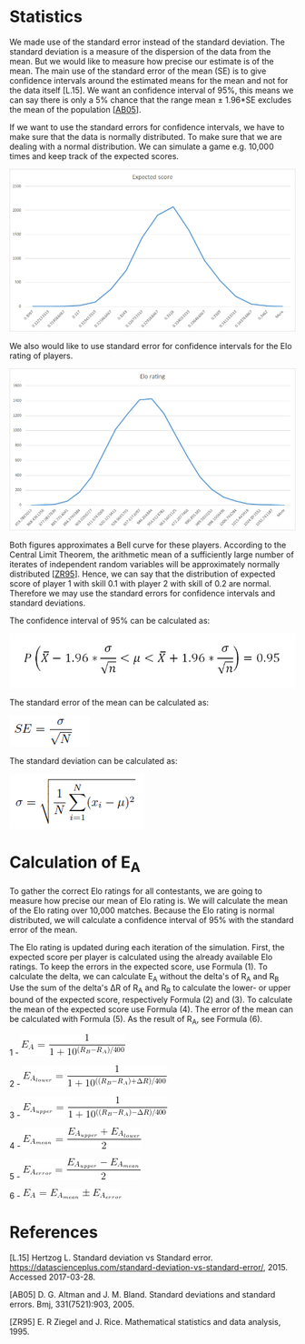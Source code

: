 <h1>Statistics</h1>

We made use of the standard error instead of the standard deviation. The standard deviation is a measure of the dispersion of the data from the mean. But we would like to measure how precise our estimate is of the mean. The main use of the standard error of the mean (SE) is to give confidence intervals around the estimated means for the mean and not for the data itself \[L.15\]. We want an confidence interval of 95\%, this means we can say there is only a 5\% chance that the range mean &plusmn; 1.96*SE excludes the mean of the population \[[AB05](#references)\].

If we want to use the standard errors for confidence intervals, we have to make sure that the data is normally distributed. To make sure that we are dealing with a normal distribution. We can simulate a game e.g. 10,000 times and keep track of the expected scores. 

![Alt text](https://github.com/EloHackersz/SOM/blob/master/Statistics/histo_expected_score.png?raw=true "Expected score")

We also would like to use standard error for confidence intervals for the Elo rating of players. 

![Alt text](https://github.com/EloHackersz/SOM/blob/master/Statistics/histo_elo_rating.png?raw=true "Elo rating")

Both figures approximates a Bell curve  for these players. According to the Central Limit Theorem, the arithmetic mean of a sufficiently large number of iterates of independent random variables will be approximately normally distributed \[[ZR95](#references)\]. Hence, we can say that the distribution of expected score of player 1 with skill 0.1 with player 2 with skill of 0.2 are normal. Therefore we may use the standard errors for confidence intervals and standard deviations. 

The confidence interval of 95\% can be calculated as:

![Alt text](https://github.com/EloHackersz/SOM/blob/master/Statistics/uplow.png?raw=true "Upper- and lowerbound")

The standard error of the mean can be calculated as:

![Alt text](https://github.com/EloHackersz/SOM/blob/master/Statistics/SE.png?raw=true "Standard Error")

The standard deviation can be calculated as:

![Alt text](https://github.com/EloHackersz/SOM/blob/master/Statistics/STD.png?raw=true#center "Standard Deviation")

<h1>Calculation of E<sub>A</sub></h1>

To gather the correct Elo ratings for all contestants, we are going to measure how precise our mean of Elo rating is. We will calculate the mean of the Elo rating over 10,000 matches. Because the Elo rating is normal distributed, we will calculate a confidence interval of 95\% with the standard error of the mean.

The Elo rating is updated during each iteration of the simulation. First, the expected score per player is calculated using the already available Elo ratings. To keep the errors in the expected score, use Formula (1). To calculate the delta, we can calculate E<sub>A</sub> without the delta's of R<sub>A</sub> and R<sub>B</sub> Use the sum of the delta's &Delta;R of R<sub>A</sub> and R<sub>B</sub> to calculate the lower- or upper bound of the expected score, respectively Formula (2) and (3). To calculate the mean of the expected score use Formula (4). The error of the mean can be calculated with Formula (5). As the result of R<sub>A</sub>, see Formula (6).

1 - ![Alt text](https://github.com/EloHackersz/SOM/blob/master/EA/EA_normal.png?raw=true "Upper- and lowerbound")

2 - ![Alt text](https://github.com/EloHackersz/SOM/blob/master/EA/EA_lower.png?raw=true "Upper- and lowerbound")

3 - ![Alt text](https://github.com/EloHackersz/SOM/blob/master/EA/EA_upper.png?raw=true "Upper- and lowerbound")

4 - ![Alt text](https://github.com/EloHackersz/SOM/blob/master/EA/EA_mean.png?raw=true "Upper- and lowerbound")

5 - ![Alt text](https://github.com/EloHackersz/SOM/blob/master/EA/EA_error.png?raw=true "Upper- and lowerbound")

6 - ![Alt text](https://github.com/EloHackersz/SOM/blob/master/EA/EA.png?raw=true "Upper- and lowerbound")

<h1>References</h1>

[L.15] Hertzog L. Standard deviation vs Standard error. https://datascienceplus.com/standard-deviation-vs-standard-error/, 2015. Accessed 2017-03-28.

[AB05] D. G. Altman and J. M. Bland. Standard deviations and standard errors. Bmj, 331(7521):903, 2005.

[ZR95] E. R Ziegel and J. Rice. Mathematical statistics and data analysis, 1995.
